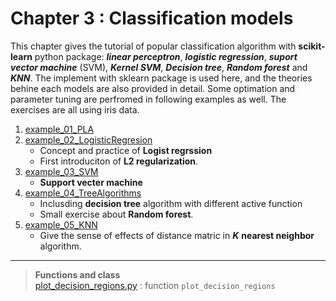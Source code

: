 # Chapter 3 : Classification models
This chapter gives the tutorial of popular classification algorithm with **scikit-learn** python package: ***linear perceptron***, ***logistic regression***, ***suport vector machine*** (SVM), ***Kernel SVM***, ***Decision tree***, ***Random forest*** and ***KNN***. The implement with sklearn package is used here, and the theories behine each models are also provided in detail. Some optimation and parameter tuning are perfromed in following examples as well. The exercises are all using iris data.  

1. [example_01_PLA](example_01_PLA.ipynb)
2. [example_02_LogisticRegresion](example_02_LogisticRegression.ipynb)
   - Concept and practice of **Logist regrssion**  
   - First introduciton of **L2 regularization**.
3. [example_03_SVM](example_03_SVM.ipynb)
   - **Support vecter machine**
4. [example_04_TreeAlgorithms](example_04_TreeAlgorithms.ipynb)
   - Inclusding **decision tree** algorithm with different active function
   - Small exercise about **Random forest**.
5. [example_05_KNN](example_05_KNN.ipynb)
   - Give the sense of effects of distance matric in ***K*** **nearest neighbor** algorithm.

---
> **Functions and class**\
> [plot_decision_regions.py](plot_decision_regions.py) : function `plot_decision_regions`
